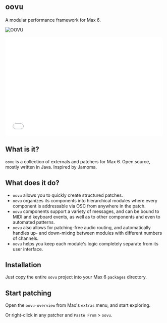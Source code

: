 `oovu`
======

A modular performance framework for Max 6.

![OOVU](https://raw.github.com/josiah-wolf-oberholtzer/oovu/master/misc/oovu.png "OOVU")

<iframe src="//player.vimeo.com/video/83364622" width="500" height="313" frameborder="0" webkitallowfullscreen mozallowfullscreen allowfullscreen></iframe>

What is it?
-----------

`oovu` is a collection of externals and patchers for Max 6. Open source, mostly
written in Java. Inspired by Jamoma.

What does it do?
----------------

- `oovu` allows you to quickly create structured patches.
- `oovu` organizes its components into hierarchical modules where every
  component is addressable via OSC from anywhere in the patch.
- `oovu` components support a variety of messages, and can be bound to MIDI and
  keyboard events, as well as to other components and even to automated
  patterns.
- `oovu` also allows for patching-free audio routing, and automatically handles
  up- and down-mixing between modules with different numbers of channels.
- `oovu` helps you keep each module's logic completely separate from its user
  interface.



Installation
------------

Just copy the entire `oovu` project into your Max 6 `packages` directory.

Start patching
--------------

Open the `oovu-overview` from Max's `extras` menu, and start exploring.

Or right-click in any patcher and `Paste From` > `oovu`.
